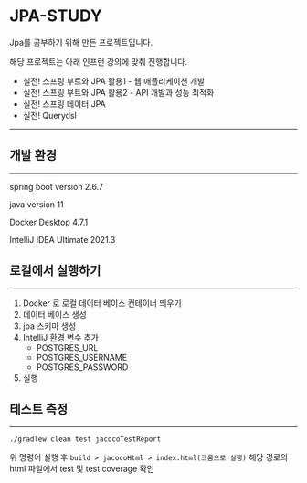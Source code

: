 # JPA-STUDY

Jpa를 공부하기 위해 만든 프로젝트입니다.

해당 프로젝트는 아래 인프런 강의에 맞춰 진행합니다. 
 - 실전! 스프링 부트와 JPA 활용1 - 웹 애플리케이션 개발 
 - 실전! 스프링 부트와 JPA 활용2 - API 개발과 성능 최적화
 - 실전! 스프링 데이터 JPA
 - 실전! Querydsl

---
## 개발 환경

---
spring boot version 2.6.7

java version 11

Docker Desktop 4.7.1

IntelliJ IDEA Ultimate 2021.3


## 로컬에서 실행하기

---
1. Docker 로 로컬 데이터 베이스 컨테이너 띄우기
2. 데이터 베이스 생성
3. jpa 스키마 생성
4. IntelliJ 환경 변수 추가
   - POSTGRES_URL
   - POSTGRES_USERNAME
   - POSTGRES_PASSWORD
5. 실행

## 테스트 측정

---

```
./gradlew clean test jacocoTestReport
```
위 명령어 실행 후 ```build > jacocoHtml > index.html(크롬으로 실행)``` 해당 경로의 html 파일에서 test 및 test coverage 확인
